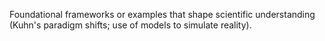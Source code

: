 Foundational frameworks or examples that shape scientific understanding (Kuhn's paradigm shifts; use of models to simulate reality).
